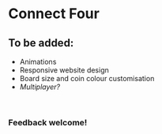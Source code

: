 # Connect Four

## To be added:
* Animations
* Responsive website design
* Board size and coin colour customisation
* *Multiplayer?*

<br>

### Feedback welcome!